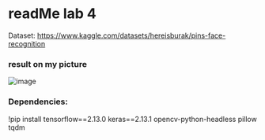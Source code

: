 # readMe lab 4     

Dataset: https://www.kaggle.com/datasets/hereisburak/pins-face-recognition

### result on my picture     
![image](https://github.com/user-attachments/assets/39191771-5741-42e5-97e1-61f2a7e519a4)

### Dependencies:     
!pip install tensorflow==2.13.0 keras==2.13.1 opencv-python-headless pillow tqdm
